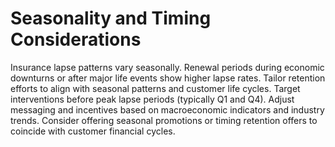 # Seasonality and Timing Considerations

Insurance lapse patterns vary seasonally. Renewal periods during economic downturns or after major life events show higher lapse rates. Tailor retention efforts to align with seasonal patterns and customer life cycles. Target interventions before peak lapse periods (typically Q1 and Q4). Adjust messaging and incentives based on macroeconomic indicators and industry trends. Consider offering seasonal promotions or timing retention offers to coincide with customer financial cycles.
